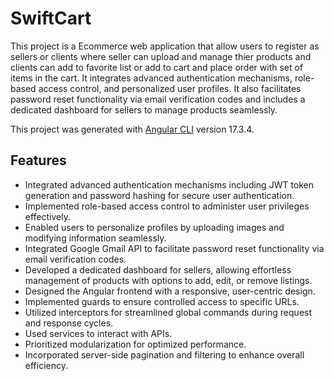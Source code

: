 # SwiftCart



This project is a Ecommerce web application that allow users to register as sellers or clients where seller can upload and manage thier products and clients can add to favorite list or add to cart and place order with set of items in the cart. It integrates advanced authentication mechanisms, role-based access control, and personalized user profiles. It also facilitates password reset functionality via email verification codes and includes a dedicated dashboard for sellers to manage products seamlessly.

This project was generated with [Angular CLI](https://github.com/angular/angular-cli) version 17.3.4.

## Features

* Integrated advanced authentication mechanisms including JWT token generation and password hashing for secure user authentication.
* Implemented role-based access control to administer user privileges effectively.
* Enabled users to personalize profiles by uploading images and modifying information seamlessly.
* Integrated Google Gmail API to facilitate password reset functionality via email verification codes.
* Developed a dedicated dashboard for sellers, allowing effortless management of products with options to add, edit, or remove 
  listings.
* Designed the Angular frontend with a responsive, user-centric design.
* Implemented guards to ensure controlled access to specific URLs.
* Utilized interceptors for streamlined global commands during request and response cycles.
* Used services to interact with APIs.
* Prioritized modularization for optimized performance.
* Incorporated server-side pagination and filtering to enhance overall efficiency.
